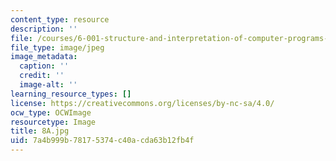 ```yaml
---
content_type: resource
description: ''
file: /courses/6-001-structure-and-interpretation-of-computer-programs-spring-2005/7a4b999b78175374c40acda63b12fb4f_8A.jpg
file_type: image/jpeg
image_metadata:
  caption: ''
  credit: ''
  image-alt: ''
learning_resource_types: []
license: https://creativecommons.org/licenses/by-nc-sa/4.0/
ocw_type: OCWImage
resourcetype: Image
title: 8A.jpg
uid: 7a4b999b-7817-5374-c40a-cda63b12fb4f
---
```

